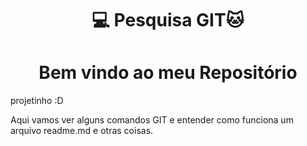 <H1 align=center> 💻 Pesquisa GIT🐱
<h1 align="center"> Bem vindo ao meu Repositório </h1>
  
projetinho :D 



<p>Aqui vamos ver alguns comandos GIT e entender como funciona um arquivo readme.md e otras coisas.</p>
